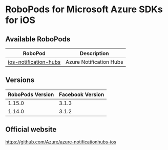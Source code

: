 # RoboPods for Microsoft Azure SDKs for iOS

## Available RoboPods

| RoboPod                                                | Description                               |
|--------------------------------------------------------|-------------------------------------------|
| [ios-notification-hubs](ios-notification-hubs/)        | Azure Notification Hubs                   |

## Versions

| RoboPods Version  | Facebook Version    |
|-------------------|---------------------|
| 1.15.0            | 3.1.3               |
| 1.14.0            | 3.1.2               |

## Official website

https://github.com/Azure/azure-notificationhubs-ios
